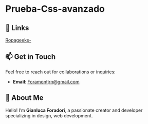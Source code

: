# Prueba-Css-avanzado
## 🔗 Links
 [Ropageeks-](https://gianluca-cl.github.io/Prueba-Css-avanzado/)

## 📫 Get in Touch
Feel free to reach out for collaborations or inquiries:

- **Email**: [Foramontjrn@gmail.com](Foramontjr@gmail.com)

## 🌟 About Me
Hello! I’m **Gianluca Foradori**, a passionate creator and developer specializing in design, web development.
